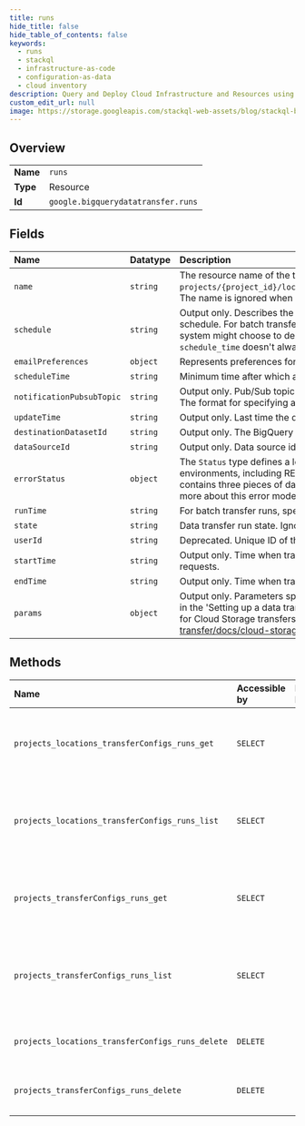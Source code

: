 ```yaml
---
title: runs
hide_title: false
hide_table_of_contents: false
keywords:
  - runs
  - stackql
  - infrastructure-as-code
  - configuration-as-data
  - cloud inventory
description: Query and Deploy Cloud Infrastructure and Resources using SQL
custom_edit_url: null
image: https://storage.googleapis.com/stackql-web-assets/blog/stackql-blog-post-featured-image.png
---
```

  
    

## Overview
<table><tbody>
<tr><td><b>Name</b></td><td><code>runs</code></td></tr>
<tr><td><b>Type</b></td><td>Resource</td></tr>
<tr><td><b>Id</b></td><td><code>google.bigquerydatatransfer.runs</code></td></tr>
</tbody></table>

## Fields
| Name | Datatype | Description |
|:-----|:---------|:------------|
| `name` | `string` | The resource name of the transfer run. Transfer run names have the form `projects/{project_id}/locations/{location}/transferConfigs/{config_id}/runs/{run_id}`. The name is ignored when creating a transfer run. |
| `schedule` | `string` | Output only. Describes the schedule of this transfer run if it was created as part of a regular schedule. For batch transfer runs that are scheduled manually, this is empty. NOTE: the system might choose to delay the schedule depending on the current load, so `schedule_time` doesn't always match this. |
| `emailPreferences` | `object` | Represents preferences for sending email notifications for transfer run events. |
| `scheduleTime` | `string` | Minimum time after which a transfer run can be started. |
| `notificationPubsubTopic` | `string` | Output only. Pub/Sub topic where a notification will be sent after this transfer run finishes. The format for specifying a pubsub topic is: `projects/{project}/topics/{topic}` |
| `updateTime` | `string` | Output only. Last time the data transfer run state was updated. |
| `destinationDatasetId` | `string` | Output only. The BigQuery target dataset id. |
| `dataSourceId` | `string` | Output only. Data source id. |
| `errorStatus` | `object` | The `Status` type defines a logical error model that is suitable for different programming environments, including REST APIs and RPC APIs. It is used by [gRPC](https://github.com/grpc). Each `Status` message contains three pieces of data: error code, error message, and error details. You can find out more about this error model and how to work with it in the [API Design Guide](https://cloud.google.com/apis/design/errors). |
| `runTime` | `string` | For batch transfer runs, specifies the date and time of the data should be ingested. |
| `state` | `string` | Data transfer run state. Ignored for input requests. |
| `userId` | `string` | Deprecated. Unique ID of the user on whose behalf transfer is done. |
| `startTime` | `string` | Output only. Time when transfer run was started. Parameter ignored by server for input requests. |
| `endTime` | `string` | Output only. Time when transfer run ended. Parameter ignored by server for input requests. |
| `params` | `object` | Output only. Parameters specific to each data source. For more information see the bq tab in the 'Setting up a data transfer' section for each data source. For example the parameters for Cloud Storage transfers are listed here: https://cloud.google.com/bigquery-transfer/docs/cloud-storage-transfer#bq |
## Methods
| Name | Accessible by | Required Params | Description |
|:-----|:--------------|:----------------|:------------|
| `projects_locations_transferConfigs_runs_get` | `SELECT` | `name` | Returns information about the particular transfer run. |
| `projects_locations_transferConfigs_runs_list` | `SELECT` | `parent` | Returns information about running and completed transfer runs. |
| `projects_transferConfigs_runs_get` | `SELECT` | `name` | Returns information about the particular transfer run. |
| `projects_transferConfigs_runs_list` | `SELECT` | `parent` | Returns information about running and completed transfer runs. |
| `projects_locations_transferConfigs_runs_delete` | `DELETE` | `name` | Deletes the specified transfer run. |
| `projects_transferConfigs_runs_delete` | `DELETE` | `name` | Deletes the specified transfer run. |
